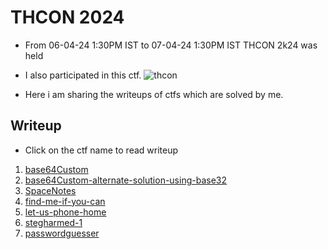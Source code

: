 # THCON 2024
- From 06-04-24 1:30PM IST to 07-04-24 1:30PM IST THCON 2k24 was held

- I also participated in this ctf.
![thcon](https://2-quantum.github.io/THCON-2k24/thcon.png)
- Here i am sharing the writeups of ctfs which are solved by me.

## Writeup

- Click on the ctf name to read writeup

1. [base64Custom](https://2-quantum.github.io/THCON-2k24/base64-custom/base64-custom.md)
2. [base64Custom-alternate-solution-using-base32](https://2-quantum.github.io/THCON-2k24/base64-custom-alternate-solution/base64-custom-alt.md)
3. [SpaceNotes](https://2-quantum.github.io/THCON-2k24/SpaceNotes/SpaceNotes.md)
4. [find-me-if-you-can](https://2-quantum.github.io/THCON-2k24/find-me-if-you-can/find-me.md)
5. [let-us-phone-home](https://2-quantum.github.io/THCON-2k24/let-us-phone-home/phone-home.md)
6. [stegharmed-1](https://2-quantum.github.io/THCON-2k24/stegharmed-1/stegharmed1.md)
7. [passwordguesser](https://2-quantum.github.io/THCON-2k24/passwordguesser/passwordguesser.md)
